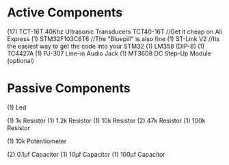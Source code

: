 # Active Components
(17) TCT-16T 40Khz Ultrasonic Transducers TCT40-16T //Get it cheap on Ali Express
(1) STM32F103C8T6 //The "Bluepill" is also fine
(1) ST-Link V2 //Its the easiest way to get the code into your STM32 
(1) LM358 (DIP-8) 
(1) TC4427A
(1) PJ-307 Line-in Audio Jack
(1) MT3608 DC Step-Up Module (optional)

# Passive Components
(1) Led

(1) 1k 		Resistor
(1) 1.2k 	Resistor
(1) 10k 	Resistor
(2) 47k 	Resistor
(1) 100k 	Resistor

(1) 10k 	Potentiometer

(2) 0.1µf 	Capacitor
(1) 10µf 	Capacitor
(1) 100µf 	Capacitor

